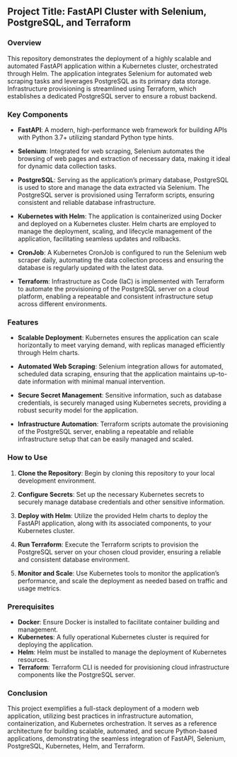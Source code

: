 
## Project Title: FastAPI Cluster with Selenium, PostgreSQL, and Terraform

### Overview
This repository demonstrates the deployment of a highly scalable and automated FastAPI application within a Kubernetes cluster, orchestrated through Helm. The application integrates Selenium for automated web scraping tasks and leverages PostgreSQL as its primary data storage. Infrastructure provisioning is streamlined using Terraform, which establishes a dedicated PostgreSQL server to ensure a robust backend.

### Key Components

- **FastAPI**: A modern, high-performance web framework for building APIs with Python 3.7+ utilizing standard Python type hints.
  
- **Selenium**: Integrated for web scraping, Selenium automates the browsing of web pages and extraction of necessary data, making it ideal for dynamic data collection tasks.

- **PostgreSQL**: Serving as the application’s primary database, PostgreSQL is used to store and manage the data extracted via Selenium. The PostgreSQL server is provisioned using Terraform scripts, ensuring consistent and reliable database infrastructure.

- **Kubernetes with Helm**: The application is containerized using Docker and deployed on a Kubernetes cluster. Helm charts are employed to manage the deployment, scaling, and lifecycle management of the application, facilitating seamless updates and rollbacks.

- **CronJob**: A Kubernetes CronJob is configured to run the Selenium web scraper daily, automating the data collection process and ensuring the database is regularly updated with the latest data.

- **Terraform**: Infrastructure as Code (IaC) is implemented with Terraform to automate the provisioning of the PostgreSQL server on a cloud platform, enabling a repeatable and consistent infrastructure setup across different environments.

### Features

- **Scalable Deployment**: Kubernetes ensures the application can scale horizontally to meet varying demand, with replicas managed efficiently through Helm charts.

- **Automated Web Scraping**: Selenium integration allows for automated, scheduled data scraping, ensuring that the application maintains up-to-date information with minimal manual intervention.

- **Secure Secret Management**: Sensitive information, such as database credentials, is securely managed using Kubernetes secrets, providing a robust security model for the application.

- **Infrastructure Automation**: Terraform scripts automate the provisioning of the PostgreSQL server, enabling a repeatable and reliable infrastructure setup that can be easily managed and scaled.

### How to Use

1. **Clone the Repository**: Begin by cloning this repository to your local development environment.

2. **Configure Secrets**: Set up the necessary Kubernetes secrets to securely manage database credentials and other sensitive information.

3. **Deploy with Helm**: Utilize the provided Helm charts to deploy the FastAPI application, along with its associated components, to your Kubernetes cluster.

4. **Run Terraform**: Execute the Terraform scripts to provision the PostgreSQL server on your chosen cloud provider, ensuring a reliable and consistent database environment.

5. **Monitor and Scale**: Use Kubernetes tools to monitor the application’s performance, and scale the deployment as needed based on traffic and usage metrics.

### Prerequisites

- **Docker**: Ensure Docker is installed to facilitate container building and management.
- **Kubernetes**: A fully operational Kubernetes cluster is required for deploying the application.
- **Helm**: Helm must be installed to manage the deployment of Kubernetes resources.
- **Terraform**: Terraform CLI is needed for provisioning cloud infrastructure components like the PostgreSQL server.

### Conclusion

This project exemplifies a full-stack deployment of a modern web application, utilizing best practices in infrastructure automation, containerization, and Kubernetes orchestration. It serves as a reference architecture for building scalable, automated, and secure Python-based applications, demonstrating the seamless integration of FastAPI, Selenium, PostgreSQL, Kubernetes, Helm, and Terraform.

